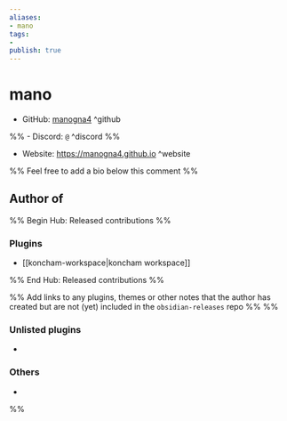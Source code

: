 ```yaml
---
aliases:
- mano
tags: 
- 
publish: true
---
```


# mano

- GitHub: [manogna4](https://github.com/manogna4/) ^github

%% - Discord: `@` ^discord %%

- Website: <https://manogna4.github.io> ^website

<!-- - [[Publish sites|Publish site]]: ^publish -->

%% Feel free to add a bio below this comment %%


## Author of

%% Begin Hub: Released contributions %%
### Plugins
- [[koncham-workspace|koncham workspace]]

%% End Hub: Released contributions %%

%% Add links to any plugins, themes or other notes that the author has created but are not (yet) included in the `obsidian-releases` repo %%
%%
### Unlisted plugins

- 

### Others

- 
%%

<!--
## Sponsor this author

- [[GitHub sponsors]]: [Sponsor @manogna4 on GitHub Sponsors](https://github.com/sponsors/manogna4) ^github-sponsor
- [[Buy me a coffee]]: ^buy-me-a-coffee
- [[PayPal]]: ^paypal
- [[Patreon]]: ^patreon

-->

<!--
## Follow this author

- [[YouTube Channels|On YouTube]]: ^youtube
- Twitter: ^twitter
- ...
-->